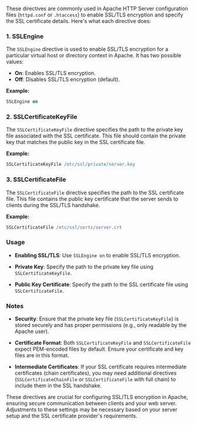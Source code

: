 These directives are commonly used in Apache HTTP Server configuration files (`httpd.conf` or `.htaccess`) to enable SSL/TLS encryption and specify the SSL certificate details. Here's what each directive does:

### 1. SSLEngine

The `SSLEngine` directive is used to enable SSL/TLS encryption for a particular virtual host or directory context in Apache. It has two possible values:

- **On**: Enables SSL/TLS encryption.
- **Off**: Disables SSL/TLS encryption (default).

**Example:**
```apache
SSLEngine on
```

### 2. SSLCertificateKeyFile

The `SSLCertificateKeyFile` directive specifies the path to the private key file associated with the SSL certificate. This file should contain the private key that matches the public key in the SSL certificate file.

**Example:**
```apache
SSLCertificateKeyFile /etc/ssl/private/server.key
```

### 3. SSLCertificateFile

The `SSLCertificateFile` directive specifies the path to the SSL certificate file. This file contains the public key certificate that the server sends to clients during the SSL/TLS handshake.

**Example:**
```apache
SSLCertificateFile /etc/ssl/certs/server.crt
```

### Usage

- **Enabling SSL/TLS**: Use `SSLEngine on` to enable SSL/TLS encryption.
  
- **Private Key**: Specify the path to the private key file using `SSLCertificateKeyFile`.
  
- **Public Key Certificate**: Specify the path to the SSL certificate file using `SSLCertificateFile`.

### Notes

- **Security**: Ensure that the private key file (`SSLCertificateKeyFile`) is stored securely and has proper permissions (e.g., only readable by the Apache user).

- **Certificate Format**: Both `SSLCertificateKeyFile` and `SSLCertificateFile` expect PEM-encoded files by default. Ensure your certificate and key files are in this format.

- **Intermediate Certificates**: If your SSL certificate requires intermediate certificates (chain certificates), you may need additional directives (`SSLCertificateChainFile` or `SSLCertificateFile` with full chain) to include them in the SSL handshake.

These directives are crucial for configuring SSL/TLS encryption in Apache, ensuring secure communication between clients and your web server. Adjustments to these settings may be necessary based on your server setup and the SSL certificate provider's requirements.
